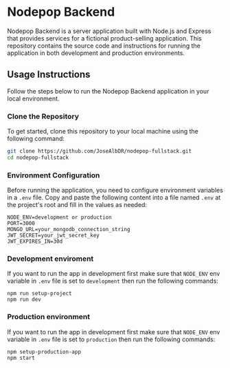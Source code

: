 
# Nodepop Backend

Nodepop Backend is a server application built with Node.js and Express that provides services for a fictional product-selling application. This repository contains the source code and instructions for running the application in both development and production environments.

## Usage Instructions

Follow the steps below to run the Nodepop Backend application in your local environment.

### Clone the Repository

To get started, clone this repository to your local machine using the following command:

```bash
git clone https://github.com/JoseAlbDR/nodepop-fullstack.git
cd nodepop-fullstack
```

### Environment Configuration

Before running the application, you need to configure environment variables in a `.env` file. Copy and paste the following content into a file named `.env` at the project's root and fill in the values as needed:

```plaintext
NODE_ENV=development or production
PORT=3000
MONGO_URL=your_mongodb_connection_string
JWT_SECRET=your_jwt_secret_key
JWT_EXPIRES_IN=30d
```

### Development enviroment

If you want to run the app in development first make sure that `NODE_ENV` env variable in `.env` file is set to `development` then run the following commands:

```shell
npm run setup-project
npm run dev
```

### Production environment

If you want to run the app in development first make sure that `NODE_ENV` env variable in `.env` file is set to `production` then run the following commands:

```shell
npm setup-production-app
npm start
```



